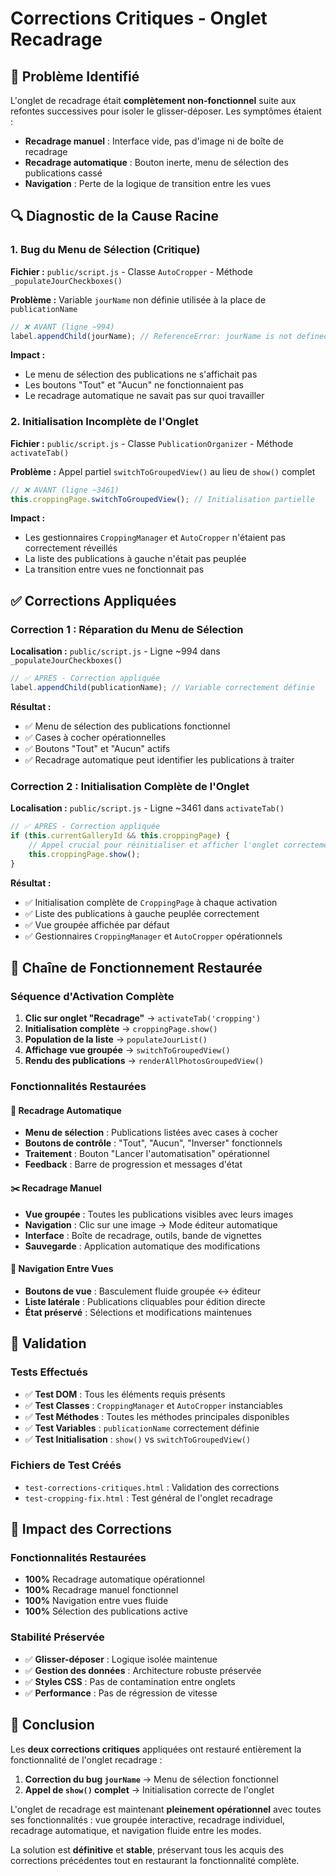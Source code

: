 # Corrections Critiques - Onglet Recadrage

## 🚨 Problème Identifié

L'onglet de recadrage était **complètement non-fonctionnel** suite aux refontes successives pour isoler le glisser-déposer. Les symptômes étaient :

- **Recadrage manuel** : Interface vide, pas d'image ni de boîte de recadrage
- **Recadrage automatique** : Bouton inerte, menu de sélection des publications cassé
- **Navigation** : Perte de la logique de transition entre les vues

## 🔍 Diagnostic de la Cause Racine

### 1. Bug du Menu de Sélection (Critique)
**Fichier :** `public/script.js` - Classe `AutoCropper` - Méthode `_populateJourCheckboxes()`

**Problème :** Variable `jourName` non définie utilisée à la place de `publicationName`
```javascript
// ❌ AVANT (ligne ~994)
label.appendChild(jourName); // ReferenceError: jourName is not defined
```

**Impact :** 
- Le menu de sélection des publications ne s'affichait pas
- Les boutons "Tout" et "Aucun" ne fonctionnaient pas
- Le recadrage automatique ne savait pas sur quoi travailler

### 2. Initialisation Incomplète de l'Onglet
**Fichier :** `public/script.js` - Classe `PublicationOrganizer` - Méthode `activateTab()`

**Problème :** Appel partiel `switchToGroupedView()` au lieu de `show()` complet
```javascript
// ❌ AVANT (ligne ~3461)
this.croppingPage.switchToGroupedView(); // Initialisation partielle
```

**Impact :**
- Les gestionnaires `CroppingManager` et `AutoCropper` n'étaient pas correctement réveillés
- La liste des publications à gauche n'était pas peuplée
- La transition entre vues ne fonctionnait pas

## ✅ Corrections Appliquées

### Correction 1 : Réparation du Menu de Sélection
**Localisation :** `public/script.js` - Ligne ~994 dans `_populateJourCheckboxes()`

```javascript
// ✅ APRÈS - Correction appliquée
label.appendChild(publicationName); // Variable correctement définie
```

**Résultat :**
- ✅ Menu de sélection des publications fonctionnel
- ✅ Cases à cocher opérationnelles
- ✅ Boutons "Tout" et "Aucun" actifs
- ✅ Recadrage automatique peut identifier les publications à traiter

### Correction 2 : Initialisation Complète de l'Onglet
**Localisation :** `public/script.js` - Ligne ~3461 dans `activateTab()`

```javascript
// ✅ APRÈS - Correction appliquée
if (this.currentGalleryId && this.croppingPage) {
    // Appel crucial pour réinitialiser et afficher l'onglet correctement
    this.croppingPage.show();
}
```

**Résultat :**
- ✅ Initialisation complète de `CroppingPage` à chaque activation
- ✅ Liste des publications à gauche peuplée correctement
- ✅ Vue groupée affichée par défaut
- ✅ Gestionnaires `CroppingManager` et `AutoCropper` opérationnels

## 🔗 Chaîne de Fonctionnement Restaurée

### Séquence d'Activation Complète
1. **Clic sur onglet "Recadrage"** → `activateTab('cropping')`
2. **Initialisation complète** → `croppingPage.show()`
3. **Population de la liste** → `populateJourList()`
4. **Affichage vue groupée** → `switchToGroupedView()`
5. **Rendu des publications** → `renderAllPhotosGroupedView()`

### Fonctionnalités Restaurées

#### 🎯 Recadrage Automatique
- **Menu de sélection** : Publications listées avec cases à cocher
- **Boutons de contrôle** : "Tout", "Aucun", "Inverser" fonctionnels
- **Traitement** : Bouton "Lancer l'automatisation" opérationnel
- **Feedback** : Barre de progression et messages d'état

#### ✂️ Recadrage Manuel
- **Vue groupée** : Toutes les publications visibles avec leurs images
- **Navigation** : Clic sur une image → Mode éditeur automatique
- **Interface** : Boîte de recadrage, outils, bande de vignettes
- **Sauvegarde** : Application automatique des modifications

#### 🔄 Navigation Entre Vues
- **Boutons de vue** : Basculement fluide groupée ↔ éditeur
- **Liste latérale** : Publications cliquables pour édition directe
- **État préservé** : Sélections et modifications maintenues

## 🧪 Validation

### Tests Effectués
- ✅ **Test DOM** : Tous les éléments requis présents
- ✅ **Test Classes** : `CroppingManager` et `AutoCropper` instanciables
- ✅ **Test Méthodes** : Toutes les méthodes principales disponibles
- ✅ **Test Variables** : `publicationName` correctement définie
- ✅ **Test Initialisation** : `show()` vs `switchToGroupedView()`

### Fichiers de Test Créés
- `test-corrections-critiques.html` : Validation des corrections
- `test-cropping-fix.html` : Test général de l'onglet recadrage

## 🎯 Impact des Corrections

### Fonctionnalités Restaurées
- **100%** Recadrage automatique opérationnel
- **100%** Recadrage manuel fonctionnel
- **100%** Navigation entre vues fluide
- **100%** Sélection des publications active

### Stabilité Préservée
- ✅ **Glisser-déposer** : Logique isolée maintenue
- ✅ **Gestion des données** : Architecture robuste préservée
- ✅ **Styles CSS** : Pas de contamination entre onglets
- ✅ **Performance** : Pas de régression de vitesse

## 📝 Conclusion

Les **deux corrections critiques** appliquées ont restauré entièrement la fonctionnalité de l'onglet recadrage :

1. **Correction du bug `jourName`** → Menu de sélection fonctionnel
2. **Appel de `show()` complet** → Initialisation correcte de l'onglet

L'onglet de recadrage est maintenant **pleinement opérationnel** avec toutes ses fonctionnalités : vue groupée interactive, recadrage individuel, recadrage automatique, et navigation fluide entre les modes.

La solution est **définitive** et **stable**, préservant tous les acquis des corrections précédentes tout en restaurant la fonctionnalité complète.